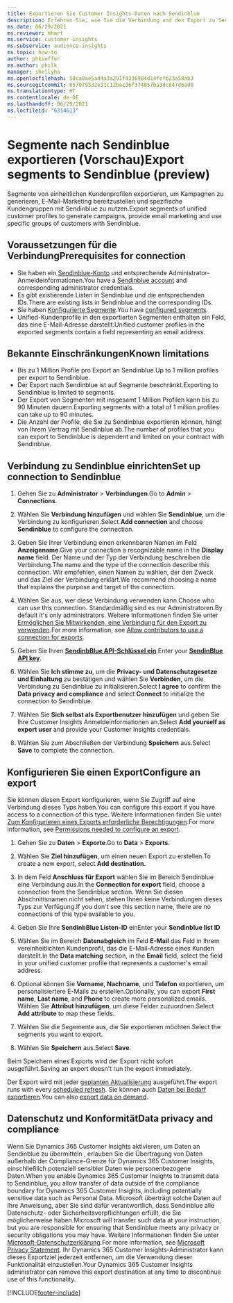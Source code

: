 ```yaml
---
title: Exportieren Sie Customer Insights-Daten nach Sendinblue
description: Erfahren Sie, wie Sie die Verbindung und den Export zu Sendinblue konfigurieren.
ms.date: 06/29/2021
ms.reviewer: mhart
ms.service: customer-insights
ms.subservice: audience-insights
ms.topic: how-to
author: phkieffer
ms.author: philk
manager: shellyha
ms.openlocfilehash: 58ca0ae5ad4a3a291f4336984d14fefb23a58ab3
ms.sourcegitcommit: 057079532e31c12bac36f374857ba3dc847d6ad0
ms.translationtype: HT
ms.contentlocale: de-DE
ms.lasthandoff: 06/29/2021
ms.locfileid: "6314613"
---
```

# <a name="export-segments-to-sendinblue-preview"></a><span data-ttu-id="ed545-103">Segmente nach Sendinblue exportieren (Vorschau)</span><span class="sxs-lookup"><span data-stu-id="ed545-103">Export segments to Sendinblue (preview)</span></span>

<span data-ttu-id="ed545-104">Segmente von einheitlichen Kundenprofilen exportieren, um Kampagnen zu generieren, E-Mail-Marketing bereitzustellen und spezifische Kundengruppen mit Sendinblue zu nutzen.</span><span class="sxs-lookup"><span data-stu-id="ed545-104">Export segments of unified customer profiles to generate campaigns, provide email marketing and use specific groups of customers with Sendinblue.</span></span>

## <a name="prerequisites-for-connection"></a><span data-ttu-id="ed545-105">Voraussetzungen für die Verbindung</span><span class="sxs-lookup"><span data-stu-id="ed545-105">Prerequisites for connection</span></span>

-   <span data-ttu-id="ed545-106">Sie haben ein [Sendinblue-Konto](https://www.sendinblue.com/) und entsprechende Administrator-Anmeldeinformationen.</span><span class="sxs-lookup"><span data-stu-id="ed545-106">You have a [Sendinblue account](https://www.sendinblue.com/) and corresponding administrator credentials.</span></span>
-   <span data-ttu-id="ed545-107">Es gibt existierende Listen in Sendinblue und die entsprechenden IDs.</span><span class="sxs-lookup"><span data-stu-id="ed545-107">There are existing lists in Sendinblue and the corresponding IDs.</span></span>
-   <span data-ttu-id="ed545-108">Sie haben [Konfigurierte Segmente](segments.md).</span><span class="sxs-lookup"><span data-stu-id="ed545-108">You have [configured segments](segments.md).</span></span>
-   <span data-ttu-id="ed545-109">Unified-Kundenprofile in den exportierten Segmenten enthalten ein Feld, das eine E-Mail-Adresse darstellt.</span><span class="sxs-lookup"><span data-stu-id="ed545-109">Unified customer profiles in the exported segments contain a field representing an email address.</span></span>

## <a name="known-limitations"></a><span data-ttu-id="ed545-110">Bekannte Einschränkungen</span><span class="sxs-lookup"><span data-stu-id="ed545-110">Known limitations</span></span>

- <span data-ttu-id="ed545-111">Bis zu 1 Million Profile pro Export an Sendinblue.</span><span class="sxs-lookup"><span data-stu-id="ed545-111">Up to 1 million profiles per export to Sendinblue.</span></span>
- <span data-ttu-id="ed545-112">Der Export nach Sendinblue ist auf Segmente beschränkt.</span><span class="sxs-lookup"><span data-stu-id="ed545-112">Exporting to Sendinblue is limited to segments.</span></span>
- <span data-ttu-id="ed545-113">Der Export von Segmenten mit insgesamt 1 Million Profilen kann bis zu 90 Minuten dauern.</span><span class="sxs-lookup"><span data-stu-id="ed545-113">Exporting segments with a total of 1 million profiles can take up to 90 minutes.</span></span> 
- <span data-ttu-id="ed545-114">Die Anzahl der Profile, die Sie zu Sendinblue exportieren können, hängt von Ihrem Vertrag mit Sendinblue ab.</span><span class="sxs-lookup"><span data-stu-id="ed545-114">The number of profiles that you can export to Sendinblue is dependent and limited on your contract with Sendinblue.</span></span>

## <a name="set-up-connection-to-sendinblue"></a><span data-ttu-id="ed545-115">Verbindung zu Sendinblue einrichten</span><span class="sxs-lookup"><span data-stu-id="ed545-115">Set up connection to Sendinblue</span></span>

1. <span data-ttu-id="ed545-116">Gehen Sie zu **Administrator** > **Verbindungen**.</span><span class="sxs-lookup"><span data-stu-id="ed545-116">Go to **Admin** > **Connections**.</span></span>

1. <span data-ttu-id="ed545-117">Wählen Sie **Verbindung hinzufügen** und wählen Sie **Sendinblue**, um die Verbindung zu konfigurieren.</span><span class="sxs-lookup"><span data-stu-id="ed545-117">Select **Add connection** and choose **Sendinblue** to configure the connection.</span></span>

1. <span data-ttu-id="ed545-118">Geben Sie Ihrer Verbindung einen erkennbaren Namen im Feld **Anzeigename**.</span><span class="sxs-lookup"><span data-stu-id="ed545-118">Give your connection a recognizable name in the **Display name** field.</span></span> <span data-ttu-id="ed545-119">Der Name und der Typ der Verbindung beschreiben die Verbindung.</span><span class="sxs-lookup"><span data-stu-id="ed545-119">The name and the type of the connection describe this connection.</span></span> <span data-ttu-id="ed545-120">Wir empfehlen, einen Namen zu wählen, der den Zweck und das Ziel der Verbindung erklärt.</span><span class="sxs-lookup"><span data-stu-id="ed545-120">We recommend choosing a name that explains the purpose and target of the connection.</span></span>

1. <span data-ttu-id="ed545-121">Wählen Sie aus, wer diese Verbindung verwenden kann.</span><span class="sxs-lookup"><span data-stu-id="ed545-121">Choose who can use this connection.</span></span> <span data-ttu-id="ed545-122">Standardmäßig sind es nur Administratoren.</span><span class="sxs-lookup"><span data-stu-id="ed545-122">By default it's only administrators.</span></span> <span data-ttu-id="ed545-123">Weitere Informationen finden Sie unter [Ermöglichen Sie Mitwirkenden, eine Verbindung für den Export zu verwenden](connections.md#allow-contributors-to-use-a-connection-for-exports).</span><span class="sxs-lookup"><span data-stu-id="ed545-123">For more information, see [Allow contributors to use a connection for exports](connections.md#allow-contributors-to-use-a-connection-for-exports).</span></span>

1. <span data-ttu-id="ed545-124">Geben Sie Ihren **[SendinbBlue API-Schlüssel ein](https://developers.sendinblue.com/docs/getting-started#:~:text=Get%20your%20API%20key&text=You%20can%20create%20one%20from,your%20settings%20This%20API%20key)**.</span><span class="sxs-lookup"><span data-stu-id="ed545-124">Enter your **[SendinBlue API key](https://developers.sendinblue.com/docs/getting-started#:~:text=Get%20your%20API%20key&text=You%20can%20create%20one%20from,your%20settings%20This%20API%20key)**.</span></span>

1. <span data-ttu-id="ed545-125">Wählen Sie **Ich stimme zu**, um die **Privacy- und Datenschutzgesetze und Einhaltung** zu bestätigen und wählen Sie **Verbinden**, um die Verbindung zu Sendinblue zu initialisieren.</span><span class="sxs-lookup"><span data-stu-id="ed545-125">Select **I agree** to confirm the **Data privacy and compliance** and select **Connect** to initialize the connection to Sendinblue.</span></span>

1. <span data-ttu-id="ed545-126">Wählen Sie **Sich selbst als Exportbenutzer hinzufügen** und geben Sie Ihre Customer Insights Anmeldeinformationen an.</span><span class="sxs-lookup"><span data-stu-id="ed545-126">Select **Add yourself as export user** and provide your Customer Insights credentials.</span></span>

1. <span data-ttu-id="ed545-127">Wählen Sie zum Abschließen der Verbindung **Speichern** aus.</span><span class="sxs-lookup"><span data-stu-id="ed545-127">Select **Save** to complete the connection.</span></span>

## <a name="configure-an-export"></a><span data-ttu-id="ed545-128">Konfigurieren Sie einen Export</span><span class="sxs-lookup"><span data-stu-id="ed545-128">Configure an export</span></span>

<span data-ttu-id="ed545-129">Sie können diesen Export konfigurieren, wenn Sie Zugriff auf eine Verbindung dieses Typs haben.</span><span class="sxs-lookup"><span data-stu-id="ed545-129">You can configure this export if you have access to a connection of this type.</span></span> <span data-ttu-id="ed545-130">Weitere Informationen finden Sie unter [Zum Konfigurieren eines Exports erforderliche Berechtigungen](export-destinations.md#set-up-a-new-export).</span><span class="sxs-lookup"><span data-stu-id="ed545-130">For more information, see [Permissions needed to configure an export](export-destinations.md#set-up-a-new-export).</span></span>

1. <span data-ttu-id="ed545-131">Gehen Sie zu **Daten** > **Exporte**.</span><span class="sxs-lookup"><span data-stu-id="ed545-131">Go to **Data** > **Exports**.</span></span>

1. <span data-ttu-id="ed545-132">Wählen Sie **Ziel hinzufügen**, um einen neuen Export zu erstellen.</span><span class="sxs-lookup"><span data-stu-id="ed545-132">To create a new export, select **Add destination**.</span></span>

1. <span data-ttu-id="ed545-133">In dem Feld **Anschluss für Export** wählen Sie im Bereich Sendinblue eine Verbindung aus.</span><span class="sxs-lookup"><span data-stu-id="ed545-133">In the **Connection for export** field, choose a connection from the Sendinblue section.</span></span> <span data-ttu-id="ed545-134">Wenn Sie diesen Abschnittsnamen nicht sehen, stehen Ihnen keine Verbindungen dieses Typs zur Verfügung.</span><span class="sxs-lookup"><span data-stu-id="ed545-134">If you don't see this section name, there are no connections of this type available to you.</span></span>

1. <span data-ttu-id="ed545-135">Geben Sie Ihre **SendinbBlue Listen-ID** ein</span><span class="sxs-lookup"><span data-stu-id="ed545-135">Enter your **Sendinblue list ID**</span></span> 

1. <span data-ttu-id="ed545-136">Wählen Sie im Bereich **Datenabgleich** im Feld **E-Mail** das Feld in Ihrem vereinheitlichten Kundenprofil, das die E-Mail-Adresse eines Kunden darstellt.</span><span class="sxs-lookup"><span data-stu-id="ed545-136">In the **Data matching** section, in the **Email** field, select the field in your unified customer profile that represents a customer's email address.</span></span> 

1. <span data-ttu-id="ed545-137">Optional können Sie **Vorname**, **Nachname**, und **Telefon** exportieren, um personalisiertere E-Mails zu erstellen.</span><span class="sxs-lookup"><span data-stu-id="ed545-137">Optionally, you can export **First name**, **Last name**, and **Phone**  to create more personalized emails.</span></span> <span data-ttu-id="ed545-138">Wählen Sie **Attribut hinzufügen**, um diese Felder zuzuordnen.</span><span class="sxs-lookup"><span data-stu-id="ed545-138">Select **Add attribute** to map these fields.</span></span>

1. <span data-ttu-id="ed545-139">Wählen Sie die Segemente aus, die Sie exportieren möchten.</span><span class="sxs-lookup"><span data-stu-id="ed545-139">Select the segments you want to export.</span></span> 

1. <span data-ttu-id="ed545-140">Wählen Sie **Speichern** aus.</span><span class="sxs-lookup"><span data-stu-id="ed545-140">Select **Save**.</span></span>

<span data-ttu-id="ed545-141">Beim Speichern eines Exports wird der Export nicht sofort ausgeführt.</span><span class="sxs-lookup"><span data-stu-id="ed545-141">Saving an export doesn't run the export immediately.</span></span>

<span data-ttu-id="ed545-142">Der Export wird mit jeder [geplanten Aktualisierung](system.md#schedule-tab) ausgeführt.</span><span class="sxs-lookup"><span data-stu-id="ed545-142">The export runs with every [scheduled refresh](system.md#schedule-tab).</span></span> <span data-ttu-id="ed545-143">Sie können auch [Daten bei Bedarf exportieren](export-destinations.md#run-exports-on-demand).</span><span class="sxs-lookup"><span data-stu-id="ed545-143">You can also [export data on demand](export-destinations.md#run-exports-on-demand).</span></span> 


## <a name="data-privacy-and-compliance"></a><span data-ttu-id="ed545-144">Datenschutz und Konformität</span><span class="sxs-lookup"><span data-stu-id="ed545-144">Data privacy and compliance</span></span>

<span data-ttu-id="ed545-145">Wenn Sie Dynamics 365 Customer Insights aktivieren, um Daten an Sendinblue zu übermitteln , erlauben Sie die Übertragung von Daten außerhalb der Compliance-Grenze für Dynamics 365 Customer Insights, einschließlich potenziell sensibler Daten wie personenbezogene Daten.</span><span class="sxs-lookup"><span data-stu-id="ed545-145">When you enable Dynamics 365 Customer Insights to transmit data to Sendinblue, you allow transfer of data outside of the compliance boundary for Dynamics 365 Customer Insights, including potentially sensitive data such as Personal Data.</span></span> <span data-ttu-id="ed545-146">Microsoft überträgt solche Daten auf Ihre Anweisung, aber Sie sind dafür verantwortlich, dass Sendinblue alle Datenschutz- oder Sicherheitsverpflichtungen erfüllt, die Sie möglicherweise haben.</span><span class="sxs-lookup"><span data-stu-id="ed545-146">Microsoft will transfer such data at your instruction, but you are responsible for ensuring that Sendinblue meets any privacy or security obligations you may have.</span></span> <span data-ttu-id="ed545-147">Weitere Informationen finden Sie unter [Microsoft-Datenschutzerklärung](https://go.microsoft.com/fwlink/?linkid=396732).</span><span class="sxs-lookup"><span data-stu-id="ed545-147">For more information, see [Microsoft Privacy Statement](https://go.microsoft.com/fwlink/?linkid=396732).</span></span>
<span data-ttu-id="ed545-148">Ihr Dynamics 365 Customer Insights-Administrator kann dieses Exportziel jederzeit entfernen, um die Verwendung dieser Funktionalität einzustellen.</span><span class="sxs-lookup"><span data-stu-id="ed545-148">Your Dynamics 365 Customer Insights administrator can remove this export destination at any time to discontinue use of this functionality.</span></span>


[!INCLUDE[footer-include](../includes/footer-banner.md)]
